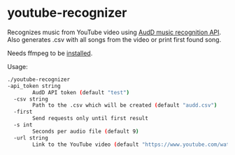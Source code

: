 # youtube-recognizer
Recognizes music from YouTube video using [AudD music recognition API](https://audd.io/). Also generates .csv with all songs from the video or print first found song.

Needs ffmpeg to be [installed](https://github.com/AudDMusic/youtube-recognozer/wiki/Installing-FFmpeg).

Usage:
```bash
./youtube-recognizer
-api_token string
        AudD API token (default "test")
  -csv string
        Path to the .csv which will be created (default "audd.csv")
  -first
        Send requests only until first result
  -s int
        Seconds per audio file (default 9)
  -url string
        Link to the YouTube video (default "https://www.youtube.com/watch?v=ANEOD16twxo")
```

